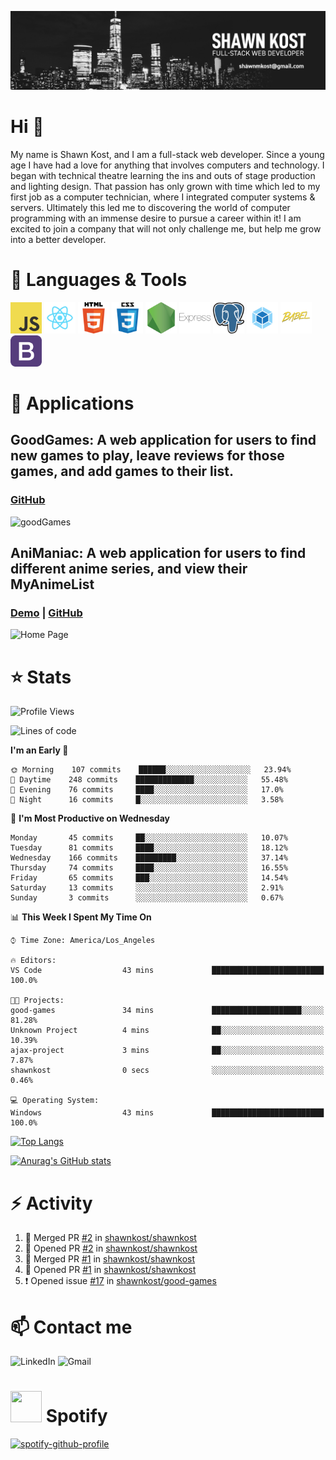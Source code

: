 
![Banner](https://github.com/shawnkost/shawnkost/blob/master/images/Banner.jpg?raw=true)

# Hi :wave:

My name is Shawn Kost, and I am a full-stack web developer. Since a young age I have had a love for anything that involves computers and technology. I began with technical theatre learning the ins and outs of stage production and lighting design. That passion has only grown with time which led to my first job as a computer technician, where I integrated computer systems & servers. Ultimately this led me to discovering the world of computer programming with an immense desire to pursue a career within it! I am excited to join a company that will not only challenge me, but help me grow into a better developer.

# :wrench: Languages & Tools

<p float="left">
  <img src="https://raw.githubusercontent.com/github/explore/80688e429a7d4ef2fca1e82350fe8e3517d3494d/topics/javascript/javascript.png" width="50" height="50">
  <img src="https://raw.githubusercontent.com/github/explore/80688e429a7d4ef2fca1e82350fe8e3517d3494d/topics/react/react.png" width="50" height="50">
  <img src="https://raw.githubusercontent.com/github/explore/80688e429a7d4ef2fca1e82350fe8e3517d3494d/topics/html/html.png" width="50" height="50">
  <img src="https://raw.githubusercontent.com/github/explore/80688e429a7d4ef2fca1e82350fe8e3517d3494d/topics/css/css.png" width="50" height="50">
  <img src="https://raw.githubusercontent.com/github/explore/80688e429a7d4ef2fca1e82350fe8e3517d3494d/topics/nodejs/nodejs.png" width="50" height="50">
  <img src="https://raw.githubusercontent.com/github/explore/80688e429a7d4ef2fca1e82350fe8e3517d3494d/topics/express/express.png" width="50" height="50">
  <img src="https://raw.githubusercontent.com/github/explore/80688e429a7d4ef2fca1e82350fe8e3517d3494d/topics/postgresql/postgresql.png" width="50" height="50">
  <img src="https://raw.githubusercontent.com/github/explore/80688e429a7d4ef2fca1e82350fe8e3517d3494d/topics/webpack/webpack.png" width="50" height="50">
  <img src="https://raw.githubusercontent.com/github/explore/cb39e2385dfcec8a661d01bfacff6b1e33bbaa9d/topics/babel/babel.png" width="50" height="50">
  <img src="https://raw.githubusercontent.com/github/explore/80688e429a7d4ef2fca1e82350fe8e3517d3494d/topics/bootstrap/bootstrap.png" width="50" height="50">
</p>

# :iphone: Applications


## **GoodGames**: A web application for users to find new games to play, leave reviews for those games, and add games to their list.

### [GitHub](https://github.com/shawnkost/good-games)

![goodGames](https://user-images.githubusercontent.com/71413368/108276433-aa9f5300-712c-11eb-8fa5-efbee57a594e.gif)

## **AniManiac**: A web application for users to find different anime series, and view their MyAnimeList

### [Demo](https://shawnkost.github.io/ajax-project/) | [GitHub](https://github.com/shawnkost/ajax-project)

![Home Page](https://user-images.githubusercontent.com/71413368/102849573-48480180-43cc-11eb-90df-01718a8a4c22.png)

# :star: Stats

<!--START_SECTION:waka-->
![Profile Views](http://img.shields.io/badge/Profile%20Views-0-blue)

![Lines of code](https://img.shields.io/badge/From%20Hello%20World%20I%27ve%20Written-27451%20lines%20of%20code-blue)

**I'm an Early 🐤** 

```text
🌞 Morning    107 commits    ██████░░░░░░░░░░░░░░░░░░░   23.94% 
🌆 Daytime    248 commits    █████████████░░░░░░░░░░░░   55.48% 
🌃 Evening    76 commits     ████░░░░░░░░░░░░░░░░░░░░░   17.0% 
🌙 Night      16 commits     █░░░░░░░░░░░░░░░░░░░░░░░░   3.58%

```
📅 **I'm Most Productive on Wednesday** 

```text
Monday       45 commits     ██░░░░░░░░░░░░░░░░░░░░░░░   10.07% 
Tuesday      81 commits     ████░░░░░░░░░░░░░░░░░░░░░   18.12% 
Wednesday    166 commits    █████████░░░░░░░░░░░░░░░░   37.14% 
Thursday     74 commits     ████░░░░░░░░░░░░░░░░░░░░░   16.55% 
Friday       65 commits     ███░░░░░░░░░░░░░░░░░░░░░░   14.54% 
Saturday     13 commits     ░░░░░░░░░░░░░░░░░░░░░░░░░   2.91% 
Sunday       3 commits      ░░░░░░░░░░░░░░░░░░░░░░░░░   0.67%

```


📊 **This Week I Spent My Time On** 

```text
⌚︎ Time Zone: America/Los_Angeles

🔥 Editors: 
VS Code                  43 mins             █████████████████████████   100.0%

🐱‍💻 Projects: 
good-games               34 mins             ████████████████████░░░░░   81.28% 
Unknown Project          4 mins              ██░░░░░░░░░░░░░░░░░░░░░░░   10.39% 
ajax-project             3 mins              ██░░░░░░░░░░░░░░░░░░░░░░░   7.87% 
shawnkost                0 secs              ░░░░░░░░░░░░░░░░░░░░░░░░░   0.46%

💻 Operating System: 
Windows                  43 mins             █████████████████████████   100.0%

```


<!--END_SECTION:waka-->

[![Top Langs](https://github-readme-stats.vercel.app/api/top-langs/?username=shawnkost&layout=compact&theme=dark)](https://github.com/anuraghazra/github-readme-stats)


[![Anurag's GitHub stats](https://github-readme-stats.vercel.app/api?username=shawnkost&count_private=true&show_icons=true&theme=dark&hide=stars,contribs)](https://github.com/anuraghazra/github-readme-stats)


# :zap: Activity
<!--START_SECTION:activity-->
1. 🎉 Merged PR [#2](https://github.com/shawnkost/shawnkost/pull/2) in [shawnkost/shawnkost](https://github.com/shawnkost/shawnkost)
2. 💪 Opened PR [#2](https://github.com/shawnkost/shawnkost/pull/2) in [shawnkost/shawnkost](https://github.com/shawnkost/shawnkost)
3. 🎉 Merged PR [#1](https://github.com/shawnkost/shawnkost/pull/1) in [shawnkost/shawnkost](https://github.com/shawnkost/shawnkost)
4. 💪 Opened PR [#1](https://github.com/shawnkost/shawnkost/pull/1) in [shawnkost/shawnkost](https://github.com/shawnkost/shawnkost)
5. ❗️ Opened issue [#17](https://github.com/shawnkost/good-games/issues/17) in [shawnkost/good-games](https://github.com/shawnkost/good-games)
<!--END_SECTION:activity-->

# :mailbox: Contact me
<p float="center">
  <img alt="LinkedIn" src="https://img.shields.io/badge/shawn kost%20-%230077B5.svg?&style=for-the-badge&logo=linkedin&logoColor=white"/>
  <img alt="Gmail" src="https://img.shields.io/badge/shawnmkost-D14836?style=for-the-badge&logo=gmail&logoColor=white" />
</p>


# <img src="https://image.flaticon.com/icons/png/512/2111/2111624.png" width="50" height="50">  Spotify

[![spotify-github-profile](https://spotify-github-profile.vercel.app/api/view?uid=1215760286&cover_image=true&theme=default)](https://spotify-github-profile.vercel.app/api/view?uid=1215760286&redirect=true)
